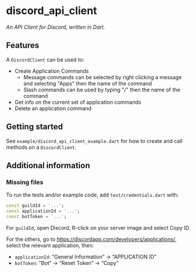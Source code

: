 # discord_api_client

*An API Client for Discord, written in Dart.*

## Features

A `DiscordClient` can be used to:

- Create Application Commands
  - Message commands can be selected by right clicking a message and selecting "Apps" then the name of the command
  - Slash commands can be used by typing "/" then the name of the command
- Get info on the current set of application commands
- Delete an application command

## Getting started

See `example/discord_api_client_example.dart` for how to create and call methods on a `DiscordClient`.

## Additional information

### Missing files

To run the tests and/or example code, add `test/credentials.dart` with:

```dart
const guildId = '...';
const applicationId = '...';
const botToken = '...';
````

For `guildId`, open Discord, R-click on your server image and select Copy ID.

For the others, go to <https://discordapp.com/developers/applications/>, select the relevant application, then:

- `applicationId`: “General Information” → “APPLICATION ID”
- `botToken`: “Bot” → “Reset Token” → “Copy”
